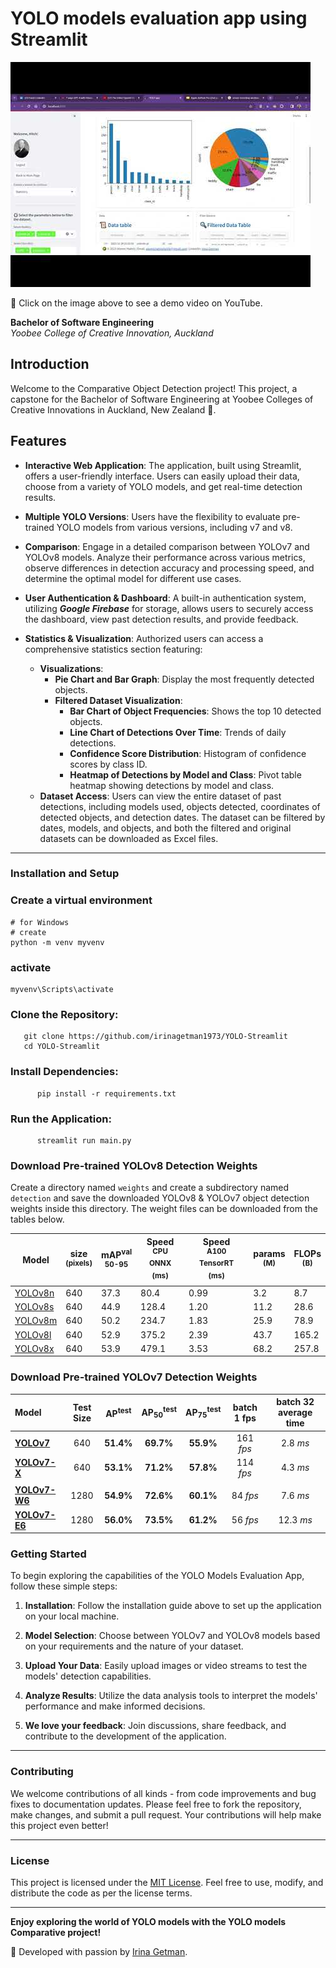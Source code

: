 # YOLO models evaluation app using Streamlit

[![Demo Video](hqdefault.jpg)](https://www.youtube.com/watch?v=l8wvdcJNVAA "Watch Our Demo Video")


🎥 Click on the image above to see a demo video on YouTube.

**Bachelor of Software Engineering**  
_Yoobee College of Creative Innovation, Auckland_

## Introduction

Welcome to the Comparative Object  Detection project!  This project, a capstone for the Bachelor of Software Engineering at Yoobee Colleges of Creative Innovations in Auckland, New Zealand 🥝.


## Features

- **Interactive Web Application**: The application, built using Streamlit, offers a user-friendly interface. Users can easily upload their data, choose from a variety of YOLO models, and get real-time detection results.
  
- **Multiple YOLO Versions**: Users have the flexibility to evaluate pre-trained YOLO models from various versions, including v7 and v8.
  


  
- **Comparison**: Engage in a detailed comparison between YOLOv7 and YOLOv8 models. Analyze their performance across various metrics, observe differences in detection accuracy and processing speed, and determine the optimal model for different use cases.

- **User Authentication & Dashboard**: A built-in authentication system, utilizing **_Google Firebase_** for storage, allows users to securely access the dashboard, view past detection results, and provide feedback.
- **Statistics & Visualization**: Authorized users can access a comprehensive statistics section featuring:
  - **Visualizations**:
    - **Pie Chart and Bar Graph**: Display the most frequently detected objects.
    - **Filtered Dataset Visualization**:
      - **Bar Chart of Object Frequencies**: Shows the top 10 detected objects.
      - **Line Chart of Detections Over Time**: Trends of daily detections.
      - **Confidence Score Distribution**: Histogram of confidence scores by class ID.
      - **Heatmap of Detections by Model and Class**: Pivot table heatmap showing detections by model and class.
  - **Dataset Access**: Users can view the entire dataset of past detections, including models used, objects detected, coordinates of detected objects, and detection dates. The dataset can be filtered by dates, models, and objects, and both the filtered and original datasets can be downloaded as Excel files.



---

### Installation and Setup

### Create a virtual environment
```commandline
# for Windows
# create 
python -m venv myvenv
```

### activate
```commandline
myvenv\Scripts\activate
```


###  **Clone the Repository**:
```commandline
   git clone https://github.com/irinagetman1973/YOLO-Streamlit
   cd YOLO-Streamlit
```

###  **Install Dependencies**:
```commandline
      pip install -r requirements.txt
```


### **Run the Application**:
```commandline
      streamlit run main.py
```



### Download Pre-trained YOLOv8 Detection Weights
Create a directory named `weights` and create a subdirectory named `detection` and save the downloaded YOLOv8 & YOLOv7 object detection weights inside this directory. The weight files can be downloaded from the tables below.




| Model                                                                                | size<br><sup>(pixels) | mAP<sup>val<br>50-95 | Speed<br><sup>CPU ONNX<br>(ms) | Speed<br><sup>A100 TensorRT<br>(ms) | params<br><sup>(M) | FLOPs<br><sup>(B) |
| ------------------------------------------------------------------------------------ | --------------------- | -------------------- | ------------------------------ | ----------------------------------- | ------------------ | ----------------- |
| [YOLOv8n](https://github.com/ultralytics/assets/releases/download/v0.0.0/yolov8n.pt) | 640                   | 37.3                 | 80.4                           | 0.99                                | 3.2                | 8.7               |
| [YOLOv8s](https://github.com/ultralytics/assets/releases/download/v0.0.0/yolov8s.pt) | 640                   | 44.9                 | 128.4                          | 1.20                                | 11.2               | 28.6              |
| [YOLOv8m](https://github.com/ultralytics/assets/releases/download/v0.0.0/yolov8m.pt) | 640                   | 50.2                 | 234.7                          | 1.83                                | 25.9               | 78.9              |
| [YOLOv8l](https://github.com/ultralytics/assets/releases/download/v0.0.0/yolov8l.pt) | 640                   | 52.9                 | 375.2                          | 2.39                                | 43.7               | 165.2             |
| [YOLOv8x](https://github.com/ultralytics/assets/releases/download/v0.0.0/yolov8x.pt) | 640                   | 53.9                 | 479.1                          | 3.53                                | 68.2               | 257.8             |



### Download Pre-trained YOLOv7 Detection Weights




| Model | Test Size | AP<sup>test</sup> | AP<sub>50</sub><sup>test</sup> | AP<sub>75</sub><sup>test</sup> | batch 1 fps | batch 32 average time |
| :-- | :-: | :-: | :-: | :-: | :-: | :-: |
| [**YOLOv7**](https://github.com/WongKinYiu/yolov7/releases/download/v0.1/yolov7.pt) | 640 | **51.4%** | **69.7%** | **55.9%** | 161 *fps* | 2.8 *ms* |
| [**YOLOv7-X**](https://github.com/WongKinYiu/yolov7/releases/download/v0.1/yolov7x.pt) | 640 | **53.1%** | **71.2%** | **57.8%** | 114 *fps* | 4.3 *ms* |
|  |  |  |  |  |  |  |
| [**YOLOv7-W6**](https://github.com/WongKinYiu/yolov7/releases/download/v0.1/yolov7-w6.pt) | 1280 | **54.9%** | **72.6%** | **60.1%** | 84 *fps* | 7.6 *ms* |
| [**YOLOv7-E6**](https://github.com/WongKinYiu/yolov7/releases/download/v0.1/yolov7-e6.pt) | 1280 | **56.0%** | **73.5%** | **61.2%** | 56 *fps* | 12.3 *ms* |


###  Getting Started

To begin exploring the capabilities of the YOLO Models Evaluation App, follow these simple steps:

1. **Installation**: Follow the installation guide above to set up the application on your local machine.

2. **Model Selection**: Choose between YOLOv7 and YOLOv8 models based on your requirements and the nature of your dataset.

3. **Upload Your Data**: Easily upload images or video streams to test the models' detection capabilities.

4. **Analyze Results**: Utilize the data analysis tools to interpret the models' performance and make informed decisions.

5. **We love your feedback**: Join discussions, share feedback, and contribute to the development of the application.

---

### Contributing

We welcome contributions of all kinds - from code improvements and bug fixes to documentation updates. Please feel free to fork the repository, make changes, and submit a pull request. Your contributions will help make this project even better!



---

### License

This project is licensed under the [MIT License](LICENSE.md). Feel free to use, modify, and distribute the code as per the license terms.

---

**Enjoy exploring the world of YOLO models with the YOLO models Comparative  project!**

🥝 Developed with passion by [Irina Getman](https://www.linkedin.com/in/irina-getman-16871b165/).

